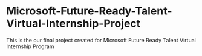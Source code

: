 # Microsoft-Future-Ready-Talent-Virtual-Internship-Project
This is the our final project created for Microsoft Future Ready Talent Virtual Internship Program
